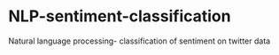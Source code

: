 # NLP-sentiment-classification
Natural language processing- classification of sentiment on twitter data
